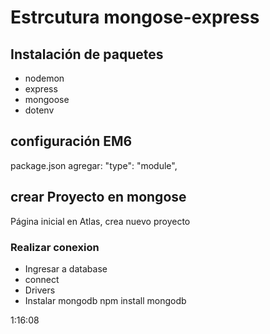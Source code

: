# Estrcutura mongose-express

## Instalación de paquetes
- nodemon
- express
- mongoose
- dotenv

## configuración EM6

package.json agregar:
"type": "module",

## crear  Proyecto en mongose
Página inicial en Atlas, crea nuevo proyecto

### Realizar conexion
- Ingresar a database
- connect
- Drivers
- Instalar mongodb npm install mongodb

1:16:08
